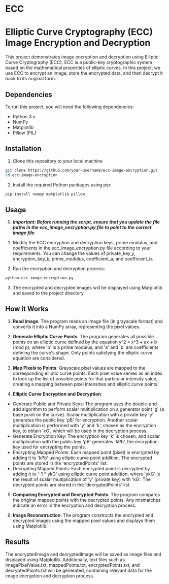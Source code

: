 # ECC
# Elliptic Curve Cryptography (ECC) Image Encryption and Decryption

This project demonstrates image encryption and decryption using Elliptic Curve Cryptography (ECC). ECC is a public-key cryptographic system based on the mathematical properties of elliptic curves. In this project, we use ECC to encrypt an image, store the encrypted data, and then decrypt it back to its original form.

## Dependencies

To run this project, you will need the following dependencies:

- Python 3.x
- NumPy
- Matplotlib
- Pillow (PIL)

## Installation
1. Clone this repository to your local machine

```bash
git clone https://github.com/your-username/ecc-image-encryption.git
cd ecc-image-encryption
```

2. Install the required Python packages using pip:

```bash
pip install numpy matplotlib pillow
```

## Usage

0. ***Important: Before running the script, ensure that you update the file paths in the ecc_image_encryption.py file to point to the correct image file.***

1. Modify the ECC encryption and decryption keys, prime modulus, and coefficients in the ecc_image_encryption.py file according to your requirements. You can change the values of private_key_y, encryption_key_k, prime_modulus, coefficient_a, and coefficient_b.

2. Run the encryption and decryption process:

```bash
python ecc_image_encryption.py
```

3. The encrypted and decrypted images will be displayed using Matplotlib and saved to the project directory.

## How it Works

1. **Read Image**: The program reads an image file (in grayscale format) and converts it into a NumPy array, representing the pixel values.

2. **Generate Elliptic Curve Points**: The program generates all possible points on an elliptic curve defined by the equation y^2 ≡ x^3 + ax + b (mod p), where 'p' is a prime modulus, and 'a' and 'b' are coefficients defining the curve's shape. Only points satisfying the elliptic curve equation are considered.

3. **Map Pixels to Points**: Grayscale pixel values are mapped to the corresponding elliptic curve points. Each pixel value serves as an index to look up the list of possible points for that particular intensity value, creating a mapping between pixel intensities and elliptic curve points.

4. **Elliptic Curve Encryption and Decryption**:

- Generate Public and Private Keys: The program uses the double-and-add algorithm to perform scalar multiplication on a generator point 'g' (a base point on the curve). Scalar multiplication with a private key 'y' generates the public key 'pB' for encryption. Another scalar multiplication is performed with 'y' and 'k', chosen as the encryption key, to obtain 'kG', which will be used in the decryption process.
- Generate Encryption Key: The encryption key 'k' is chosen, and scalar multiplication with the public key 'pB' generates 'kPb', the encryption key used for encrypting the points.
- Encrypting Mapped Points: Each mapped point (pixel) is encrypted by adding it to 'kPb' using elliptic curve point addition. The encrypted points are stored in the 'encryptedPoints' list.
- Decrypting Mapped Points: Each encrypted point is decrypted by adding it to '-1 * ykG' using elliptic curve point addition, where 'ykG' is the result of scalar multiplication of 'y' (private key) with 'kG'. The decrypted points are stored in the 'decryptedPoints' list.

5. **Comparing Encrypted and Decrypted Points**: The program compares the original mapped points with the decrypted points. Any mismatches indicate an error in the encryption and decryption process.

6. **Image Reconstruction**: The program constructs the encrypted and decrypted images using the mapped pixel values and displays them using Matplotlib.

## Results

The encryptedImage and decryptedImage will be saved as image files and displayed using Matplotlib. Additionally, text files such as ImagePixelValue.txt, mappedPoints.txt, encryptedPoints.txt, and decryptedPoints.txt will be generated, containing relevant data for the image encryption and decryption process.

